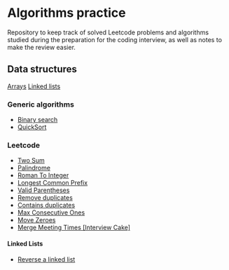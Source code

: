 # Algorithms practice

Repository to keep track of solved Leetcode problems and algorithms studied during the preparation for the coding interview, as well as notes to make the review easier.

## Data structures

[Arrays](data-structures/arrays)
[Linked lists](data-structures/linked-lists)

### Generic algorithms

- [Binary search](binarySearch)
- [QuickSort](quickSort)

### Leetcode

- [Two Sum](twoSum)
- [Palindrome](palindrome)
- [Roman To Integer](romanToInteger)
- [Longest Common Prefix](longestCommonPrefix)
- [Valid Parentheses](validParentheses)
- [Remove duplicates](removeDuplicates)
- [Contains duplicates](containsDuplicates)
- [Max Consecutive Ones](maxConsecutiveOnes)
- [Move Zeroes](moveZeroes)
- [Merge Meeting Times [Interview Cake]](mergeMeetingTimes)

#### Linked Lists

- [Reverse a linked list](reverseLinkedList)
